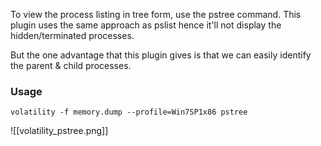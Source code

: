 To view the process listing in tree form, use the pstree command. This plugin uses the same approach as pslist hence it'll not display the hidden/terminated processes.

But the one advantage that this plugin gives is that we can easily identify the parent & child processes.

### Usage
	volatility -f memory.dump --profile=Win7SP1x86 pstree

![[volatility_pstree.png]]